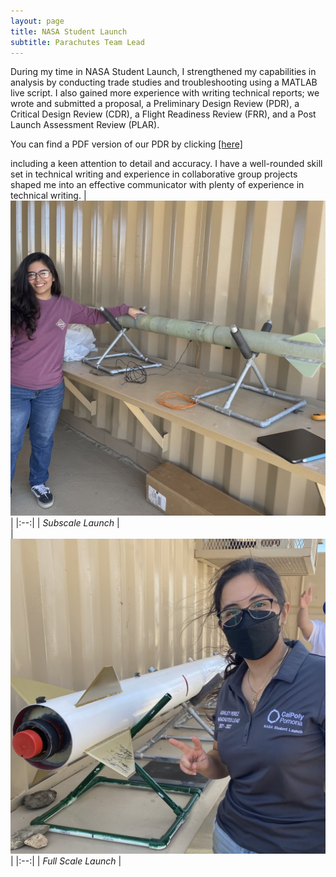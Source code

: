 ```yaml
---
layout: page
title: NASA Student Launch
subtitle: Parachutes Team Lead
---
```



During my time in NASA Student Launch, I strengthened my capabilities in analysis by conducting trade studies and troubleshooting using a MATLAB live script. I also gained more experience with writing technical reports; we wrote and submitted a proposal, a Preliminary Design Review (PDR), a Critical Design Review (CDR), a Flight Readiness Review (FRR), and a Post Launch Assessment Review (PLAR).

You can find a PDF version of our PDR by clicking [[here]](NSLPDR.md)

including a keen attention to detail and accuracy. 
I have a well-rounded skill set in technical writing and experience in collaborative group projects
shaped me into an effective communicator with plenty of experience in technical writing. 
| ![sub scale launch](subscale.jpg) | 
|:--:| 
| *Subscale Launch* |  
| ![full scale launch](fullscale.jpg) | 
|:--:| 
| *Full Scale Launch* |
